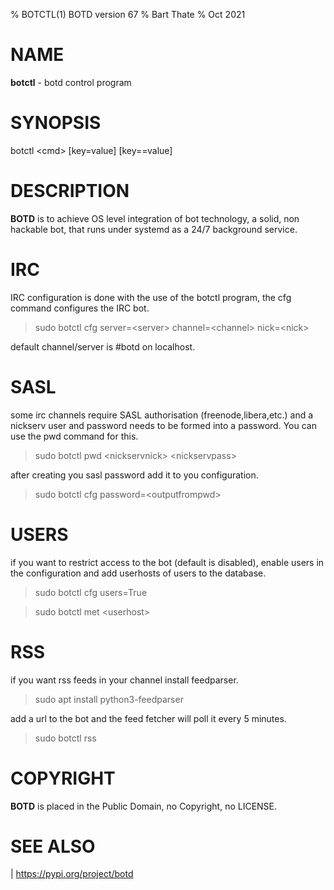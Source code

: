 % BOTCTL(1) BOTD version 67
% Bart Thate
% Oct 2021

# NAME

**botctl** - botd control program

# SYNOPSIS

 botctl \<cmd\> \[key=value\] \[key==value\] 
    
# DESCRIPTION

**BOTD** is to achieve OS level integration of bot technology, a solid,
non hackable bot, that runs under systemd as a 24/7 background service.

# IRC

IRC configuration is done with the use of the botctl program, the cfg
command configures the IRC bot.

> sudo botctl cfg server=\<server\> channel=\<channel\> nick=\<nick\> 

default channel/server is #botd on localhost.

# SASL

some irc channels require SASL authorisation (freenode,libera,etc.) and
a nickserv user and password needs to be formed into a password. You can use
the pwd command for this.

> sudo botctl pwd \<nickservnick\> \<nickservpass\>

after creating you sasl password add it to you configuration.

> sudo botctl cfg password=\<outputfrompwd\>

# USERS

if you want to restrict access to the bot (default is disabled), enable
users in the configuration and add userhosts of users to the database.

> sudo botctl cfg users=True

> sudo botctl met \<userhost\>

# RSS

if you want rss feeds in your channel install feedparser.

> sudo apt install python3-feedparser

add a url to the bot and the feed fetcher will poll it every 5 minutes.

> sudo botctl rss <url>

# COPYRIGHT

**BOTD** is placed in the Public Domain, no Copyright, no LICENSE.

# SEE ALSO

| https://pypi.org/project/botd
